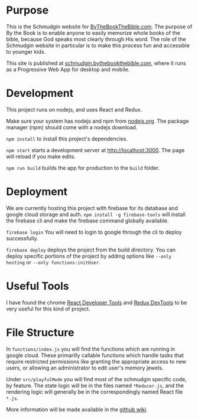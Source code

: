 # Purpose

This is the Schmudgin website for [ByTheBookTheBible.com](https://ByTheBookTheBible.com). The purpose of By the Book is to enable anyone to easily memorize whole books of the bible, because God speaks most clearly through His word. The role of the Schmudgin website in particular is to make this process fun and accessible to younger kids. 

This site is published at [schmudgin.bythebookthebible.com](https://schmudgin.bythebookthebible.com), where it runs as a Progressive Web App for desktop and mobile.

# Development
This project runs on nodejs, and uses React and Redux.

Make sure your system has nodejs and npm from [nodejs.org](https://nodejs.org). The package manager (npm) should come with a nodejs download.

`npm install` to install this project's dependencies.

`npm start` starts a development server at [http://localhost:3000](http://localhost:3000). The page will reload if you make edits.

`npm run build` builds the app for production to the `build` folder.

# Deployment

We are currently hosting this project with firebase for its database and google cloud storage and auth. `npm install -g firebase-tools` will install the firebase cli and make the firebase command globally available. 

`firebase login` You will need to login to google through the cli to deploy successfully.

`firebase deploy` deploys the project from the build directory. You can deploy specific portions of the project by adding options like `--only hosting` or `--only functions:initUser`.


# Useful Tools

I have found the chrome [React Developer Tools](https://chrome.google.com/webstore/detail/react-developer-tools/fmkadmapgofadopljbjfkapdkoienihi?hl=en)
and [Redux DevTools](https://chrome.google.com/webstore/detail/redux-devtools/lmhkpmbekcpmknklioeibfkpmmfibljd?hl=en)
to be very useful for this kind of project.

# File Structure

In `functions/index.js` you will find the functions which are running in google cloud. These primarilly callable functions which handle tasks that require restricted permissions like granting the appropriate access to new users, or allowing an administrator to edit user's memory jewels.

Under `src/playfulMode` you will find most of the schmudgin specific code, by feature. The state logic will be in the files named `*Reducer.js`, and the rendering logic will generally be in the correspondingly named React file `*.js`.

More information will be made available in the [github wiki](https://github.com/bythebookthebible/website/wiki).
